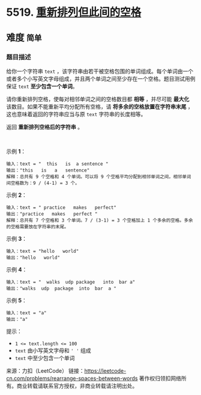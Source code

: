 # 5519. [重新排列但此间的空格](https://leetcode-cn.com/problems/rearrange-spaces-between-words/)  
<font size=5> 难度 `简单` </font>
---

### 题目描述

给你一个字符串 `text` ，该字符串由若干被空格包围的单词组成。每个单词由一个或者多个小写英文字母组成，并且两个单词之间至少存在一个空格。题目测试用例保证 `text` **至少包含一个单词**。

请你重新排列空格，使每对相邻单词之间的空格数目都 **相等** ，并尽可能 **最大化** 该数目。如果不能重新平均分配所有空格，请 **将多余的空格放置在字符串末尾** ，
这也意味着返回的字符串应当与原 `text` 字符串的长度相等。

返回 **重新排列空格后的字符串** 。

 

示例 **1**：
```
输入：text = "  this   is  a sentence "
输出："this   is   a   sentence"
解释：总共有 9 个空格和 4 个单词。可以将 9 个空格平均分配到相邻单词之间，相邻单词间空格数为：9 / (4-1) = 3 个。
```
示例 **2**：
```
输入：text = " practice   makes   perfect"
输出："practice   makes   perfect "
解释：总共有 7 个空格和 3 个单词。7 / (3-1) = 3 个空格加上 1 个多余的空格。多余的空格需要放在字符串的末尾。
```
示例 **3**：
```
输入：text = "hello   world"
输出："hello   world"
```
示例 **4**：
```
输入：text = "  walks  udp package   into  bar a"
输出："walks  udp  package  into  bar  a "
```
示例 **5**：
```
输入：text = "a"
输出："a"
```
提示：

* `1 <= text.length <= 100`
* `text` 由小写英文字母和 `' '` 组成
* `text` 中至少包含一个单词

来源：力扣（LeetCode）
链接：https://leetcode-cn.com/problems/rearrange-spaces-between-words
著作权归领扣网络所有。商业转载请联系官方授权，非商业转载请注明出处。
